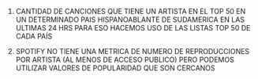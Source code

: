 1) CANTIDAD DE CANCIONES QUE TIENE UN ARTISTA EN EL TOP 50 EN UN DETERMINADO PAIS HISPANOABLANTE DE SUDAMERICA EN LAS ULTIMAS 24 HRS
PARA ESO HACEMOS USO DE LAS LISTAS TOP 50 DE CADA PAÍS

2) SPOTIFY NO TIENE UNA METRICA DE NUMERO DE REPRODUCCIONES POR ARTISTA (AL MENOS DE ACCESO PUBLICO) PERO PODEMOS UTILIZAR VALORES DE POPULARIDAD
QUE SON CERCANOS 

